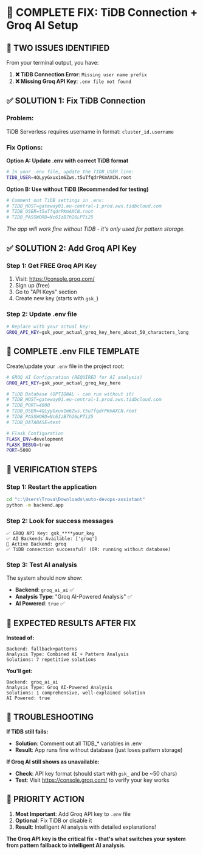 # 🔧 COMPLETE FIX: TiDB Connection + Groq AI Setup

## 🎯 **TWO ISSUES IDENTIFIED**

From your terminal output, you have:
1. **❌ TiDB Connection Error**: `Missing user name prefix`
2. **❌ Missing Groq API Key**: `.env file not found`

## ✅ **SOLUTION 1: Fix TiDB Connection**

### **Problem**: 
TiDB Serverless requires username in format: `cluster_id.username`

### **Fix Options**:

**Option A: Update .env with correct TiDB format**
```bash
# In your .env file, update the TIDB_USER line:
TIDB_USER=4QLyyGxux1m6Zws.t5uTfqdrPKmAXCN.root
```

**Option B: Use without TiDB (Recommended for testing)**
```bash
# Comment out TiDB settings in .env:
# TIDB_HOST=gateway01.eu-central-1.prod.aws.tidbcloud.com
# TIDB_USER=t5uTfqdrPKmAXCN.root
# TIDB_PASSWORD=Nc6IzB7h26LPTi25
```
*The app will work fine without TiDB - it's only used for pattern storage.*

## ✅ **SOLUTION 2: Add Groq API Key**

### **Step 1**: Get FREE Groq API Key
1. Visit: https://console.groq.com/
2. Sign up (free)
3. Go to "API Keys" section
4. Create new key (starts with `gsk_`)

### **Step 2**: Update .env file
```bash
# Replace with your actual key:
GROQ_API_KEY=gsk_your_actual_groq_key_here_about_50_characters_long
```

## 📝 **COMPLETE .env FILE TEMPLATE**

Create/update your `.env` file in the project root:

```bash
# GROQ AI Configuration (REQUIRED for AI analysis)
GROQ_API_KEY=gsk_your_actual_groq_key_here

# TiDB Database (OPTIONAL - can run without it)
# TIDB_HOST=gateway01.eu-central-1.prod.aws.tidbcloud.com
# TIDB_PORT=4000
# TIDB_USER=4QLyyGxux1m6Zws.t5uTfqdrPKmAXCN.root
# TIDB_PASSWORD=Nc6IzB7h26LPTi25
# TIDB_DATABASE=test

# Flask Configuration
FLASK_ENV=development
FLASK_DEBUG=true
PORT=5000
```

## 🚀 **VERIFICATION STEPS**

### **Step 1**: Restart the application
```cmd
cd "c:\Users\Trova\Downloads\auto-devops-assistant"
python -m backend.app
```

### **Step 2**: Look for success messages
```
✅ GROQ API Key: gsk_****your_key
✅ AI Backends Available: ['groq']
🎯 Active Backend: groq
✅ TiDB connection successful! (OR: running without database)
```

### **Step 3**: Test AI analysis
The system should now show:
- **Backend**: `groq_ai_ai` ✅
- **Analysis Type**: "Groq AI-Powered Analysis" ✅
- **AI Powered**: `true` ✅

## 🎉 **EXPECTED RESULTS AFTER FIX**

**Instead of:**
```
Backend: fallback+patterns
Analysis Type: Combined AI + Pattern Analysis
Solutions: 7 repetitive solutions
```

**You'll get:**
```
Backend: groq_ai_ai
Analysis Type: Groq AI-Powered Analysis  
Solutions: 1 comprehensive, well-explained solution
AI Powered: true
```

## 🔧 **TROUBLESHOOTING**

**If TiDB still fails:**
- **Solution**: Comment out all TIDB_* variables in .env
- **Result**: App runs fine without database (just loses pattern storage)

**If Groq AI still shows as unavailable:**
- **Check**: API key format (should start with `gsk_` and be ~50 chars)
- **Test**: Visit https://console.groq.com/ to verify your key works

## 🚀 **PRIORITY ACTION**

1. **Most Important**: Add Groq API key to `.env` file
2. **Optional**: Fix TiDB or disable it  
3. **Result**: Intelligent AI analysis with detailed explanations!

**The Groq API key is the critical fix - that's what switches your system from pattern fallback to intelligent AI analysis.**
